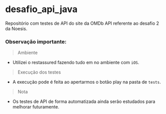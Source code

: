 # desafio_api_java

Repositório com testes de API do site da OMDb API referente ao desafio 2 da Noesis.

### Observação importante:

> Ambiente
- Utilizei o restassured fazendo tudo em no ambiente com `iOS`.

> Execução dos testes
- A execução pode é feita ao apertarmos o botão play na pasta de `tests`.

> Nota
- Os testes de API de forma automatizada ainda serão estudados para melhorar futuramente.
